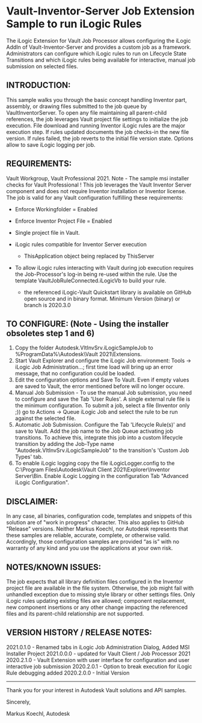 # Vault-Inventor-Server Job Extension Sample to run iLogic Rules

The iLogic Extension for Vault Job Processor allows configuring the iLogic AddIn of Vault-Inventor-Server and provides a custom job as a framework. 
Administrators can configure which iLogic rules to run on Lifecycle State Transitions and which iLogic rules being available for interactive, 
manual job submission on selected files.

INTRODUCTION:
---------------------------------
This sample walks you through the basic concept handling Inventor part, assembly, or drawing files submitted to the job queue by VaultInventorServer.
To open any file maintaining all parent-child references, the job leverages Vault project file settings to initialize the job execution.
File download and running Inventor iLogic rules are the major execution step.
If rules updated documents the job checks-in the new file version. If rules failed, the job reverts to the initial file version state. 
Options allow to save iLogic logging per job.

REQUIREMENTS:
---------------------------------
Vault Workgroup, Vault Professional 2021. Note - The sample msi installer checks for Vault Professional !
This job leverages the Vault Inventor Server component and does not require Inventor installation or Inventor license.
The job is valid for any Vault configuration fulfilling these requirements:
- Enforce Workingfolder = Enabled
- Enforce Inventor Project File = Enabled
- Single project file in Vault.
- iLogic rules compatible for Inventor Server execution
	- ThisApplication object being replaced by ThisServer
	
- To allow iLogic rules interacting with Vault during job execution requires the Job-Processor's log-in being re-used within the rule. Use the template VaultJobRuleConnected.iLogicVb to build your rule.
	- the referenced iLogic-Vault Quickstart library is available on GitHub open source and in binary format. Minimum Version (binary) or branch is 2020.3.0

TO CONFIGURE: (Note - Using the installer obsoletes step 1 and 6)
---------------------------------
1) Copy the folder Autodesk.VltInvSrv.iLogicSampleJob to %ProgramData%\Autodesk\Vault 2021\Extensions\.
2) Start Vault Explorer and configure the iLogic Job environment: Tools -> iLogic Job Administration...; first time load will bring up an error message, that no configuration could be loaded.
3) Edit the configuration options and Save To Vault. Even if empty values are saved to Vault, the error mentioned before will no longer occure.
4) Manual Job Submission - To use the manual Job submission, you need to configure and save the Tab 'User Rules'. A single external rule file is the minimum configuration.
	To submit a job, select a file (Inventor only ;)) go to Actions -> Queue iLogic Job and select the rule to be run against the selected file.
5) Automatic Job Submission. Configure the Tab 'Lifecycle Rule(s)' and save to Vault. Add the job name to the Job Queue activating job transitions. To achieve this, integrate this job into a custom lifecycle transition by adding the Job-Type name
"Autodesk.VltInvSrv.iLogicSampleJob" to the transition's 'Custom Job Types' tab.
6) To enable iLogic logging copy the file iLogicLogger.config to the C:\Program Files\Autodesk\Vault Client 2021\Explorer\Inventor Server\Bin\. Enable iLogic Logging in the configuration
Tab "Advanced iLogic Configuration".

DISCLAIMER:
---------------------------------
In any case, all binaries, configuration code, templates and snippets of this solution are of "work in progress" character. This also applies to GitHub "Release" versions.
Neither Markus Koechl, nor Autodesk represents that these samples are reliable, accurate, complete, or otherwise valid. 
Accordingly, those configuration samples are provided “as is” with no warranty of any kind and you use the applications at your own risk.


NOTES/KNOWN ISSUES:
---------------------------------
The job expects that all library definition files configured in the Inventor project file are available in the file system. Otherwise, the job might fail with unhandled exception due to missing style library or other settings files.
Only iLogic rules updating existing files are allowed; component replacement, new component insertions or any other change impacting the referenced files and its parent-child
relationship are not supported.

VERSION HISTORY / RELEASE NOTES:
---------------------------------
2021.0.1.0 - Renamed tabs in iLogic Job Administration Dialog, Added MSI Installer Project
2021.0.0.0 - updated for Vault Client / Job Processor 2021
2020.2.1.0 - Vault Extension with user interface for configuration and user interactive job submission
2020.2.0.1 - Option to break execution for iLogic Rule debugging added
2020.2.0.0 - Initial Version
 
---------------------------------

Thank you for your interest in Autodesk Vault solutions and API samples.

Sincerely,

Markus Koechl, Autodesk
